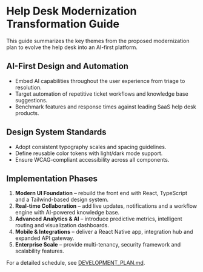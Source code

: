 # Help Desk Modernization Transformation Guide

This guide summarizes the key themes from the proposed modernization plan to evolve the help desk into an AI-first platform.

## AI-First Design and Automation

- Embed AI capabilities throughout the user experience from triage to resolution.
- Target automation of repetitive ticket workflows and knowledge base suggestions.
- Benchmark features and response times against leading SaaS help desk products.

## Design System Standards

- Adopt consistent typography scales and spacing guidelines.
- Define reusable color tokens with light/dark mode support.
- Ensure WCAG-compliant accessibility across all components.

## Implementation Phases

1. **Modern UI Foundation** – rebuild the front end with React, TypeScript and a Tailwind-based design system.
2. **Real-time Collaboration** – add live updates, notifications and a workflow engine with AI-powered knowledge base.
3. **Advanced Analytics & AI** – introduce predictive metrics, intelligent routing and visualization dashboards.
4. **Mobile & Integrations** – deliver a React Native app, integration hub and expanded API gateway.
5. **Enterprise Scale** – provide multi-tenancy, security framework and scalability features.

For a detailed schedule, see [DEVELOPMENT_PLAN.md](DEVELOPMENT_PLAN.md).
